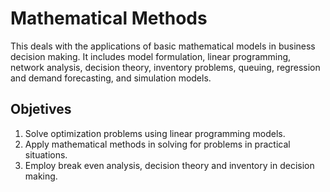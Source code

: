 # Mathematical Methods

This deals with the applications of basic mathematical models in business decision making.  It includes model formulation, linear programming, network analysis, decision theory, inventory problems, queuing, regression and demand forecasting, and simulation models.

## Objetives
1. Solve optimization problems using linear programming models.
2. Apply mathematical methods in solving for problems in practical situations.
3. Employ break even analysis, decision theory and  inventory in decision making.